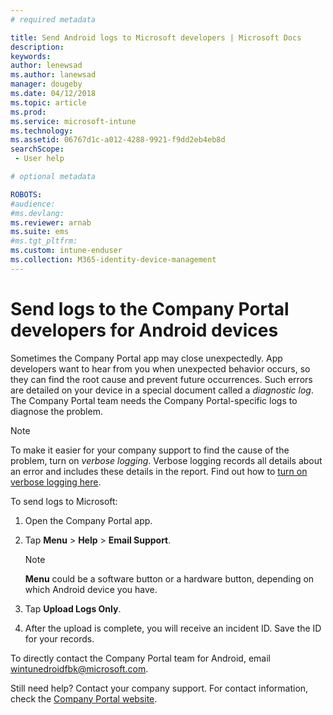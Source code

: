 ```yaml
---
# required metadata

title: Send Android logs to Microsoft developers | Microsoft Docs
description:
keywords:
author: lenewsad
ms.author: lanewsad
manager: dougeby
ms.date: 04/12/2018
ms.topic: article
ms.prod:
ms.service: microsoft-intune
ms.technology:
ms.assetid: 06767d1c-a012-4288-9921-f9dd2eb4eb8d
searchScope:
 - User help

# optional metadata

ROBOTS:  
#audience:
#ms.devlang:
ms.reviewer: arnab
ms.suite: ems
#ms.tgt_pltfrm:
ms.custom: intune-enduser
ms.collection: M365-identity-device-management
---
```


# Send logs to the Company Portal developers for Android devices

Sometimes the Company Portal app may close unexpectedly. App developers want to hear from you when unexpected behavior occurs, so they can find the root cause and prevent future occurrences. Such errors are detailed on your device in a special document called a _diagnostic log_. The Company Portal team needs the Company Portal-specific logs to diagnose the problem.

> [!Note]
> To make it easier for your company support to find the cause of the problem, turn on _verbose logging_. Verbose logging records all details about an error and includes these details in the report. Find out how to [turn on verbose logging here](use-verbose-logging-to-help-your-it-administrator-fix-device-issues-android.md). 

To send logs to Microsoft:

1. Open the Company Portal app.

2. Tap **Menu** > **Help** > **Email Support**.

    > [!NOTE]
    > **Menu** could be a software button or a hardware button, depending on which Android device you have.

3. Tap **Upload Logs Only**.

4. After the upload is complete, you will receive an incident ID. Save the ID for your records.

To directly contact the Company Portal team for Android, email <a href="mailto:wintunedroidfbk@microsoft.com?subject=Send logs to Microsoft&body=Describe the issue you are having.">wintunedroidfbk@microsoft.com</a>. 

Still need help? Contact your company support. For contact information, check the [Company Portal website](https://go.microsoft.com/fwlink/?linkid=2010980).

